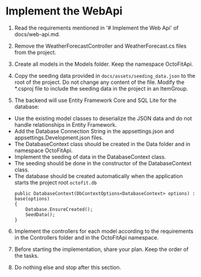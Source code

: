 # Implement the WebApi

1. Read the requirements mentioned in '# Implement the Web Api' of docs/web-api.md.

2. Remove the WeatherForecastController and WeatherForecast.cs files from the project.

3. Create all models in the Models folder. Keep the namespace OctoFitApi.

4. Copy the seeding data provided in `docs/assets/seeding_data.json` to the root of the project. Do not change any content of the file. Modify the \*.csproj file to include the seeding data in the project in an ItemGroup.

5. The backend will use Entity Framework Core and SQL Lite for the database:

- Use the existing model classes to deserialize the JSON data and do not handle relationships in Entity Framework.
- Add the Database Connection String in the appsettings.json and appsettings.Development.json files.
- The DatabaseContext class should be created in the Data folder and in namespace OctoFitApi.
- Implement the seeding of data in the DatabaseContext class.
- The seeding should be done in the constructor of the DatabaseContext class.
- The database should be created automatically when the application starts the project root `octofit.db`
  ```
  public DatabaseContext(DbContextOptions<DatabaseContext> options) : base(options)
  {
      Database.EnsureCreated();
      SeedData();
  }
  ```

6. Implement the controllers for each model according to the requirements in the Controllers folder and in the OctoFitApi namespace.

7. Before starting the implementation, share your plan. Keep the order of the tasks.

8. Do nothing else and stop after this section.

